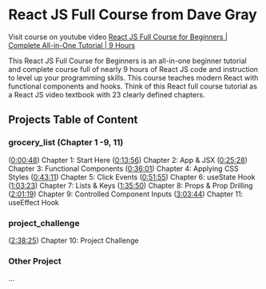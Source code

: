 # React JS Full Course from Dave Gray

Visit course on youtube video [React JS Full Course for Beginners | Complete All-in-One Tutorial | 9 Hours](https://youtu.be/RVFAyFWO4go)

This React JS Full Course for Beginners is an all-in-one beginner tutorial and complete course full of nearly 9 hours of React JS code and instruction to level up your programming skills. This course teaches modern React with functional components and hooks. Think of this React full course tutorial as a React JS video textbook with 23 clearly defined chapters.

## Projects Table of Content

### grocery_list (Chapter 1 -9, 11)

([0:00:48](https://www.youtube.com/watch?v=RVFAyFWO4go&t=48s)) Chapter 1: Start Here
([0:13:56](https://www.youtube.com/watch?v=RVFAyFWO4go&t=836s)) Chapter 2: App & JSX
([0:25:28](https://www.youtube.com/watch?v=RVFAyFWO4go&t=1528s)) Chapter 3: Functional Components
([0:36:01](https://www.youtube.com/watch?v=RVFAyFWO4go&t=2161s)) Chapter 4: Applying CSS Styles
([0:43:11](https://www.youtube.com/watch?v=RVFAyFWO4go&t=2591s)) Chapter 5: Click Events
([0:51:55](https://www.youtube.com/watch?v=RVFAyFWO4go&t=3115s)) Chapter 6: useState Hook
([1:03:23](https://www.youtube.com/watch?v=RVFAyFWO4go&t=3803s)) Chapter 7: Lists & Keys
([1:35:50](https://www.youtube.com/watch?v=RVFAyFWO4go&t=5750s)) Chapter 8: Props & Prop Drilling
([2:01:19](https://www.youtube.com/watch?v=RVFAyFWO4go&t=7279s)) Chapter 9: Controlled Component Inputs
([3:03:44](https://www.youtube.com/watch?v=RVFAyFWO4go&t=11024s)) Chapter 11: useEffect Hook

### project_challenge

([2:38:25](https://www.youtube.com/watch?v=RVFAyFWO4go&t=9505s)) Chapter 10: Project Challenge

### Other Project

...
